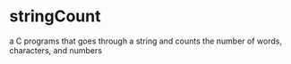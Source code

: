 # stringCount
a C programs that goes through a string and counts the number of words, characters, and numbers
